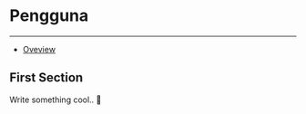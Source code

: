 # Pengguna

---

- [Oveview](#overview)

<a name="overview"></a>
## First Section

Write something cool.. 🦊
